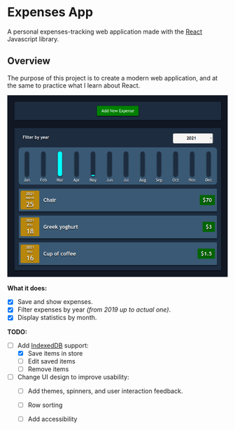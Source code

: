 
# Expenses App
A personal expenses-tracking web application made with the [React](https://reactjs.org/) Javascript library.

## Overview

The purpose of this project is to create a modern web application, and at the same to practice what I learn about React.

![UI Picture](./expenses-app.png)

**What it does:**

- [x] Save and show expenses.
- [x] Filter expenses by year *(from 2019 up to actual one)*.
- [x] Display statistics by month.

**TODO:**
- [ ] Add [IndexedDB](https://developer.mozilla.org/en-US/docs/Web/API/IndexedDB_API) support:
  - [x] Save items in store
  - [ ] Edit saved items
  - [ ] Remove items
- [ ] Change UI design to improve usability:
  - [ ] Add themes, spinners, and user interaction feedback.
  - [ ] Row sorting
  - [ ] Add accessibility



